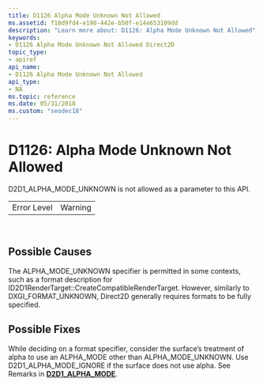 ```yaml
---
title: D1126 Alpha Mode Unknown Not Allowed
ms.assetid: f10d9fd4-e190-442e-b50f-e14e653109dd
description: "Learn more about: D1126: Alpha Mode Unknown Not Allowed"
keywords:
- D1126 Alpha Mode Unknown Not Allowed Direct2D
topic_type:
- apiref
api_name:
- D1126 Alpha Mode Unknown Not Allowed
api_type:
- NA
ms.topic: reference
ms.date: 05/31/2018
ms.custom: "seodec18"
---
```


# D1126: Alpha Mode Unknown Not Allowed

D2D1\_ALPHA\_MODE\_UNKNOWN is not allowed as a parameter to this API.



|             |         |
|-------------|---------|
| Error Level | Warning |



 

## Possible Causes

The ALPHA\_MODE\_UNKNOWN specifier is permitted in some contexts, such as a format description for ID2D1RenderTarget::CreateCompatibleRenderTarget. However, similarly to DXGI\_FORMAT\_UNKNOWN, Direct2D generally requires formats to be fully specified.

## Possible Fixes

While deciding on a format specifier, consider the surface’s treatment of alpha to use an ALPHA\_MODE other than ALPHA\_MODE\_UNKNOWN. Use D2D1\_ALPHA\_MODE\_IGNORE if the surface does not use alpha. See Remarks in [**D2D1\_ALPHA\_MODE**](/windows/desktop/api/dcommon/ne-dcommon-d2d1_alpha_mode).

 

 




